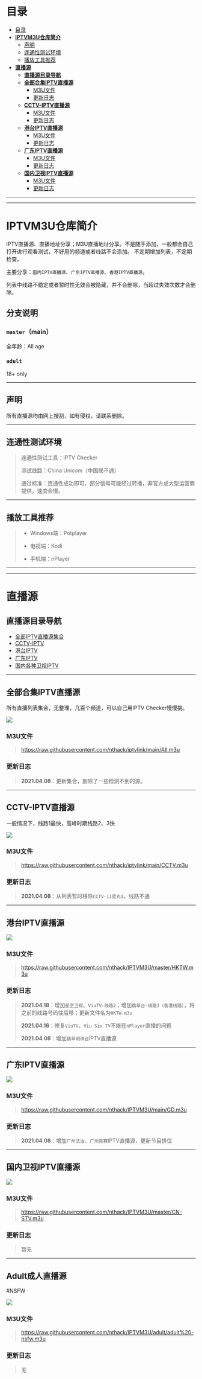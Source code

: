 # 目录
- [目录](#目录)
- [**IPTVM3U仓库简介**](#iptvm3u仓库简介)
  - [声明](#声明)
  - [连通性测试环境](#连通性测试环境)
  - [播放工具推荐](#播放工具推荐)
- [**直播源**](#直播源)
  - [**直播源目录导航**](#直播源目录导航)
  - [**全部合集IPTV直播源**](#全部合集iptv直播源)
    - [M3U文件](#m3u文件)
    - [更新日志](#更新日志)
  - [**CCTV-IPTV直播源**](#cctv-iptv直播源)
    - [M3U文件](#m3u文件-1)
    - [更新日志](#更新日志-1)
  - [**港台IPTV直播源**](#港台iptv直播源)
    - [M3U文件](#m3u文件-2)
    - [更新日志](#更新日志-2)
  - [**广东IPTV直播源**](#广东iptv直播源)
    - [M3U文件](#m3u文件-3)
    - [更新日志](#更新日志-3)
  - [**国内卫视IPTV直播源**](#国内卫视iptv直播源)
    - [M3U文件](#m3u文件-4)
    - [更新日志](#更新日志-4)
  
---
---

# **IPTVM3U仓库简介**
IPTV直播源、直播地址分享；M3U直播地址分享。不是随手添加，一般都会自己打开进行观看测试，不好用的频道或者线路不会添加。
不定期增加列表，不定期检查。

主要分享：`国内IPTV直播源`、`广东IPTV直播源`、`香港IPTV直播源`。

列表中线路不稳定或者暂时性无效会被隐藏，并不会删除，当超过失效次数才会删除。


## 分支说明
### `master`（main）
全年龄：All age

### `adult`
18+ only



---



## 声明
所有直播源均由网上搜刮，如有侵权，请联系删除。



---



## 连通性测试环境
> 连通性测试工具：IPTV Checker 
> 
> 测试线路：China Unicom（中国联不通）
> 
> 通过标准：连通性成功即可，部分信号可能经过转播，非官方或大型运营商提供，速度会慢。



---



## 播放工具推荐
> * Windows端：Potplayer
> 
> * 电视端：Kodi
> 
> * 手机端：nPlayer




---
---




# **直播源**
## **直播源目录导航**
* [全部IPTV直播源集合](#全部合集IPTV直播源)
* [CCTV-IPTV](#CCTV-IPTV直播源)
* [港台IPTV](#港台IPTV直播源)
* [广东IPTV](#广东IPTV直播源)
* [国内各种卫视IPTV](#国内卫视IPTV直播源)



---



## **全部合集IPTV直播源**
所有直播列表集合，无整理，几百个频道，可以自己用IPTV Checker慢慢挑。

![](https://img.shields.io/badge/%E6%9B%B4%E6%96%B0%E6%97%A5%E6%9C%9F-2021.04.08-brightgreen?style=for-the-badge)


### M3U文件
> https://raw.githubusercontent.com/nthack/iptvlink/main/All.m3u


### 更新日志
> **2021.04.08**：更新集合，删除了一些检测不到的源。


---



## **CCTV-IPTV直播源**
一般情况下，线路1最快，高峰时期线路2、3快

![](https://img.shields.io/badge/%E6%9B%B4%E6%96%B0%E6%97%A5%E6%9C%9F-2021.05.03-brightgreen?style=for-the-badge)

### M3U文件
> https://raw.githubusercontent.com/nthack/iptvlink/main/CCTV.m3u

### 更新日志
> **2021.04.08**：从列表暂时移除`CCTV-11蓝光3`，线路不通



---



## **港台IPTV直播源**

![](https://img.shields.io/badge/%E6%9B%B4%E6%96%B0%E6%97%A5%E6%9C%9F-2021.05.03-brightgreen?style=for-the-badge)

### M3U文件
> https://raw.githubusercontent.com/nthack/IPTVM3U/master/HKTW.m3u

### 更新日志
> **2021.04.18**：增加`星空卫视`、`ViuTV-线路2`；增加`翡翠台-线路3（香港线路）`，将之前的线路号码往后移；更新文件名为`HKTW.m3u`
> 
> **2021.04.16**：修复`ViuTV`、`Viu Six TV`不能在`nPlayer`直播的问题
>
> **2021.04.08**：增加`翡翠明珠台`IPTV直播源




---



## **广东IPTV直播源**
![](https://img.shields.io/badge/%E6%9B%B4%E6%96%B0%E6%97%A5%E6%9C%9F-2021.05.03-brightgreen?style=for-the-badge)

### M3U文件
> https://raw.githubusercontent.com/nthack/IPTVM3U/main/GD.m3u

### 更新日志
> **2021.04.08**：增加`广州法治`、`广州竞赛`IPTV直播源，更新节目排位



---



## **国内卫视IPTV直播源**
![](https://img.shields.io/badge/%E6%9B%B4%E6%96%B0%E6%97%A5%E6%9C%9F-2021.05.03-brightgreen?style=for-the-badge)

### M3U文件
> https://raw.githubusercontent.com/nthack/IPTVM3U/master/CN-STV.m3u

### 更新日志
> 暂无



---




## **Adult成人直播源**
#NSFW

![](https://img.shields.io/badge/%E6%9B%B4%E6%96%B0%E6%97%A5%E6%9C%9F-2021.04.26-brightgreen?style=for-the-badge)

### M3U文件
> https://raw.githubusercontent.com/nthack/IPTVM3U/adult/adult%20-nsfw.m3u

### 更新日志
> 无

